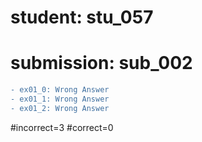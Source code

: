 # student: stu_057
# submission: sub_002

```diff
- ex01_0: Wrong Answer
- ex01_1: Wrong Answer
- ex01_2: Wrong Answer
```
#incorrect=3
#correct=0
